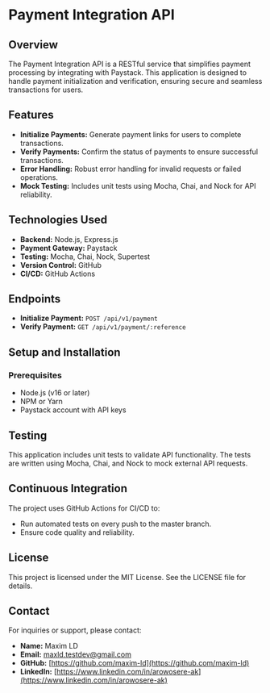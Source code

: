 # Payment Integration API

## Overview

The Payment Integration API is a RESTful service that simplifies payment processing by integrating with Paystack. This application is designed to handle payment initialization and verification, ensuring secure and seamless transactions for users.

## Features

- **Initialize Payments:** Generate payment links for users to complete transactions.
- **Verify Payments:** Confirm the status of payments to ensure successful transactions.
- **Error Handling:** Robust error handling for invalid requests or failed operations.
- **Mock Testing:** Includes unit tests using Mocha, Chai, and Nock for API reliability.

## Technologies Used

- **Backend:** Node.js, Express.js
- **Payment Gateway:** Paystack
- **Testing:** Mocha, Chai, Nock, Supertest
- **Version Control:** GitHub
- **CI/CD:** GitHub Actions

## Endpoints

- **Initialize Payment:** `POST /api/v1/payment`
- **Verify Payment:** `GET /api/v1/payment/:reference`

## Setup and Installation

### Prerequisites

- Node.js (v16 or later)
- NPM or Yarn
- Paystack account with API keys

## Testing

This application includes unit tests to validate API functionality. The tests are written using Mocha, Chai, and Nock to mock external API requests.

## Continuous Integration

The project uses GitHub Actions for CI/CD to:
- Run automated tests on every push to the master branch.
- Ensure code quality and reliability.

## License

This project is licensed under the MIT License. See the LICENSE file for details.

## Contact

For inquiries or support, please contact:
- **Name:** Maxim LD
- **Email:** [maxld.testdev@gmail.com](mailto:maxld.testdev@gmail.com)
- **GitHub:** [https://github.com/maxim-ld](https://github.com/maxim-ld)
- **LinkedIn:** [https://www.linkedin.com/in/arowosere-ak](https://www.linkedin.com/in/arowosere-ak)

